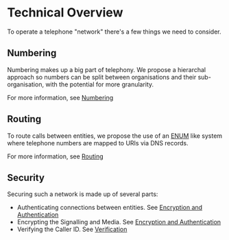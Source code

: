 # Technical Overview

To operate a telephone "network" there's a few things we need to consider.

## Numbering

Numbering makes up a big part of telephony. We propose a hierarchal approach so numbers can be split between organisations and their sub-organisation, with the potential for more granularity.

For more information, see [Numbering](numbering.md)

## Routing

To route calls between entities, we propose the use of an [ENUM](https://en.wikipedia.org/wiki/Telephone_number_mapping) like system where telephone numbers are mapped to URIs via DNS records.

For more information, see [Routing](routing.md)

## Security

Securing such a network is made up of several parts:

* Authenticating connections between entities. See [Encryption and Authentication](encryption_authentication.md)
* Encrypting the Signalling and Media. See [Encryption and Authentication](encryption_authentication.md)
* Verifying the Caller ID. See [Verification](verification.md)
